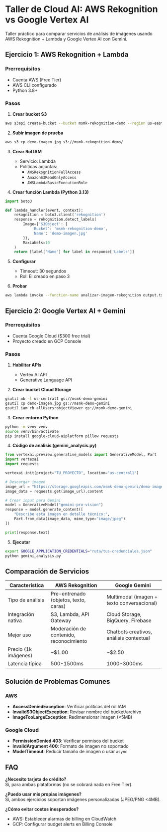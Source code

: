 # Taller de Cloud AI: AWS Rekognition vs Google Vertex AI

Taller práctico para comparar servicios de análisis de imágenes usando AWS Rekognition + Lambda y Google Vertex AI con Gemini.

## Ejercicio 1: AWS Rekognition + Lambda

### Prerrequisitos
- Cuenta AWS (Free Tier)
- AWS CLI configurado
- Python 3.8+

### Pasos

1. **Crear bucket S3**

```bash
aws s3api create-bucket --bucket msmk-rekognition-demo --region us-east-1
```

2. **Subir imagen de prueba**
```bash
aws s3 cp demo-imagen.jpg s3://msmk-rekognition-demo/
```

3. **Crear Rol IAM**
   - Servicio: Lambda
   - Políticas adjuntas:
     - `AWSRekognitionFullAccess`
     - `AmazonS3ReadOnlyAccess`
     - `AWSLambdaBasicExecutionRole`

4. **Crear función Lambda (Python 3.13)**
```python
import boto3

def lambda_handler(event, context):
    rekognition = boto3.client('rekognition')
    response = rekognition.detect_labels(
        Image={'S3Object': {
            'Bucket': 'msmk-rekognition-demo',
            'Name': 'demo-imagen.jpg'
        }},
        MaxLabels=10
    )
    return [label['Name'] for label in response['Labels']]
```

5. **Configurar**
   - Timeout: 30 segundos
   - Rol: El creado en paso 3

6. **Probar**
```bash
aws lambda invoke --function-name analizar-imagen-rekognition output.txt
```

## Ejercicio 2: Google Vertex AI + Gemini

### Prerrequisitos
- Cuenta Google Cloud ($300 free trial)
- Proyecto creado en GCP Console

### Pasos

1. **Habilitar APIs**
   - Vertex AI API
   - Generative Language API

2. **Crear bucket Cloud Storage**
```bash
gsutil mb -l us-central1 gs://msmk-demo-gemini
gsutil cp demo-imagen.jpg gs://msmk-demo-gemini
gsutil iam ch allUsers:objectViewer gs://msmk-demo-gemini
```

3. **Crear entorno Python**
```bash
python -m venv venv
source venv/bin/activate
pip install google-cloud-aiplatform pillow requests
```

4. **Código de análisis (gemini_analysis.py)**
```python
from vertexai.preview.generative_models import GenerativeModel, Part
import vertexai
import requests

vertexai.init(project="TU_PROYECTO", location="us-central1")

# Descargar imagen
image_url = "https://storage.googleapis.com/msmk-demo-gemini/demo-imagen.jpg"
image_data = requests.get(image_url).content

# Crear input para Gemini
model = GenerativeModel("gemini-pro-vision")
response = model.generate_content([
    "Describe esta imagen en detalle técnico:",
    Part.from_data(image_data, mime_type="image/jpeg")
])

print(response.text)
```

5. **Ejecutar**
```bash
export GOOGLE_APPLICATION_CREDENTIALS="ruta/tus-credenciales.json"
python gemini_analysis.py
```

## Comparación de Servicios

| Característica          | AWS Rekognition                          | Google Gemini                          |
|-------------------------|------------------------------------------|----------------------------------------|
| Tipo de análisis         | Pre-entrenado (objetos, texto, caras)    | Multimodal (imagen + texto conversacional) |
| Integración nativa      | S3, Lambda, API Gateway                  | Cloud Storage, BigQuery, Firebase      |
| Mejor uso               | Moderación de contenido, reconocimiento  | Chatbots creativos, análisis contextual |
| Precio (1k imágenes)    | ~$1.00                                   | ~$2.50                                 |
| Latencia típica         | 500-1500ms                               | 1000-3000ms                            |

## Solución de Problemas Comunes

### AWS
- **AccessDeniedException**: Verificar políticas del rol IAM
- **InvalidS3ObjectException**: Revisar nombre del bucket/archivo
- **ImageTooLargeException**: Redimensionar imagen (<5MB)

### Google Cloud
- **PermissionDenied 403**: Verificar permisos del bucket
- **InvalidArgument 400**: Formato de imagen no soportado
- **ModelTimeout**: Reducir tamaño de imagen o usar `async`

## FAQ

**¿Necesito tarjeta de crédito?**  
Sí, para ambas plataformas (no se cobrará nada en Free Tier).

**¿Puedo usar mis propias imágenes?**  
Sí, ambos ejercicios soportan imágenes personalizadas (JPEG/PNG <4MB).

**¿Cómo evitar costos inesperados?**  
- AWS: Establecer alarmas de billing en CloudWatch  
- GCP: Configurar budget alerts en Billing Console
